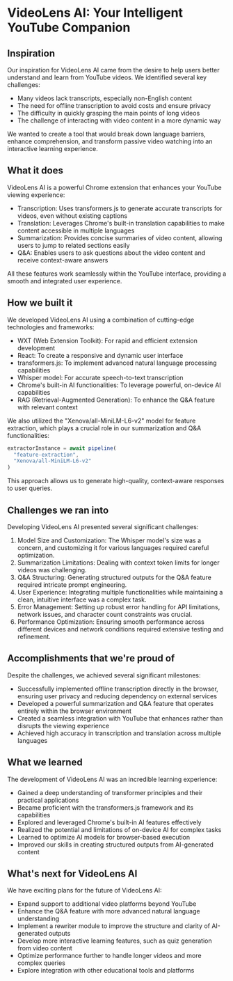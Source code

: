 # VideoLens AI: Your Intelligent YouTube Companion

## Inspiration

Our inspiration for VideoLens AI came from the desire to help users better understand and learn from YouTube videos. We identified several key challenges:

- Many videos lack transcripts, especially non-English content
- The need for offline transcription to avoid costs and ensure privacy
- The difficulty in quickly grasping the main points of long videos
- The challenge of interacting with video content in a more dynamic way


We wanted to create a tool that would break down language barriers, enhance comprehension, and transform passive video watching into an interactive learning experience.

## What it does

VideoLens AI is a powerful Chrome extension that enhances your YouTube viewing experience:

- Transcription: Uses transformers.js to generate accurate transcripts for videos, even without existing captions
- Translation: Leverages Chrome's built-in translation capabilities to make content accessible in multiple languages
- Summarization: Provides concise summaries of video content, allowing users to jump to related sections easily
- Q&A: Enables users to ask questions about the video content and receive context-aware answers


All these features work seamlessly within the YouTube interface, providing a smooth and integrated user experience.

## How we built it

We developed VideoLens AI using a combination of cutting-edge technologies and frameworks:

- WXT (Web Extension Toolkit): For rapid and efficient extension development
- React: To create a responsive and dynamic user interface
- transformers.js: To implement advanced natural language processing capabilities
- Whisper model: For accurate speech-to-text transcription
- Chrome's built-in AI functionalities: To leverage powerful, on-device AI capabilities
- RAG (Retrieval-Augmented Generation): To enhance the Q&A feature with relevant context


We also utilized the "Xenova/all-MiniLM-L6-v2" model for feature extraction, which plays a crucial role in our summarization and Q&A functionalities:

```javascript
extractorInstance = await pipeline(
  "feature-extraction",
  "Xenova/all-MiniLM-L6-v2"
)
```

This approach allows us to generate high-quality, context-aware responses to user queries.

## Challenges we ran into

Developing VideoLens AI presented several significant challenges:

1. Model Size and Customization: The Whisper model's size was a concern, and customizing it for various languages required careful optimization.
2. Summarization Limitations: Dealing with context token limits for longer videos was challenging.
3. Q&A Structuring: Generating structured outputs for the Q&A feature required intricate prompt engineering.
4. User Experience: Integrating multiple functionalities while maintaining a clean, intuitive interface was a complex task.
5. Error Management: Setting up robust error handling for API limitations, network issues, and character count constraints was crucial.
6. Performance Optimization: Ensuring smooth performance across different devices and network conditions required extensive testing and refinement.


## Accomplishments that we're proud of

Despite the challenges, we achieved several significant milestones:

- Successfully implemented offline transcription directly in the browser, ensuring user privacy and reducing dependency on external services
- Developed a powerful summarization and Q&A feature that operates entirely within the browser environment
- Created a seamless integration with YouTube that enhances rather than disrupts the viewing experience
- Achieved high accuracy in transcription and translation across multiple languages


## What we learned

The development of VideoLens AI was an incredible learning experience:

- Gained a deep understanding of transformer principles and their practical applications
- Became proficient with the transformers.js framework and its capabilities
- Explored and leveraged Chrome's built-in AI features effectively
- Realized the potential and limitations of on-device AI for complex tasks
- Learned to optimize AI models for browser-based execution
- Improved our skills in creating structured outputs from AI-generated content


## What's next for VideoLens AI

We have exciting plans for the future of VideoLens AI:

- Expand support to additional video platforms beyond YouTube
- Enhance the Q&A feature with more advanced natural language understanding
- Implement a rewriter module to improve the structure and clarity of AI-generated outputs
- Develop more interactive learning features, such as quiz generation from video content
- Optimize performance further to handle longer videos and more complex queries
- Explore integration with other educational tools and platforms
